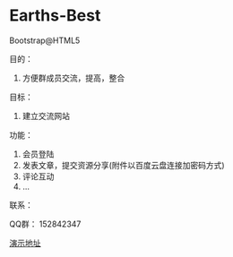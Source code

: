 # Earths-Best
Bootstrap@HTML5

目的：

1. 方便群成员交流，提高，整合

目标：

1. 建立交流网站

功能：

1. 会员登陆
2. 发表文章，提交资源分享(附件以百度云盘连接加密码方式)
3. 评论互动
4. ...

联系：

QQ群：
152842347

<a href="http://tiano.gotoip4.com">演示地址</a>
